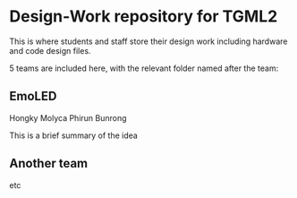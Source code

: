 # Design-Work repository for TGML2

This is where students and staff store their design work including hardware and code design files.

5 teams are included here, with the relevant folder named after the team:

## EmoLED

Hongky
Molyca
Phirun
Bunrong

This is a brief summary of the idea

## Another team

etc

